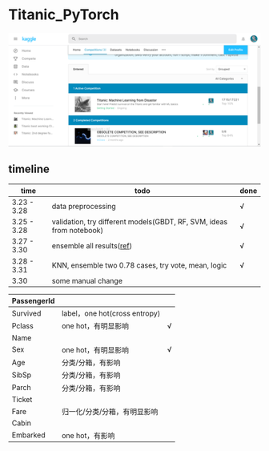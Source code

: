 # Titanic_PyTorch



![](result.png)



## timeline

| time        | todo                                                         | done |
| ----------- | ------------------------------------------------------------ | ---- |
| 3.23 - 3.28 | data preprocessing                                           | √    |
| 3.25 - 3.28 | validation, try different models(GBDT, RF, SVM, ideas from notebook) | √    |
| 3.27 - 3.30 | ensemble all results([ref](https://www.kaggle.com/yassineghouzam/titanic-top-4-with-ensemble-modeling)) | √    |
| 3.28 - 3.31 | KNN, ensemble two 0.78 cases, try vote, mean, logic          | √    |
| 3.30        | some manual change                                           |      |

| PassengerId |                               |      |
| ----------- | ----------------------------- | ---- |
| Survived    | label，one hot(cross entropy) |      |
| Pclass      | one hot，有明显影响           | √    |
| Name        |                               |      |
| Sex         | one hot，有明显影响           | √    |
| Age         | 分类/分箱，有影响             |      |
| SibSp       | 分类/分箱，有影响             |      |
| Parch       | 分类/分箱，有影响             |      |
| Ticket      |                               |      |
| Fare        | 归一化/分类/分箱，有明显影响  |      |
| Cabin       |                               |      |
| Embarked    | one hot，有影响               |      |